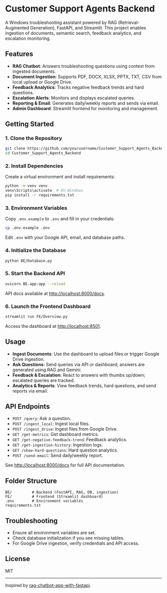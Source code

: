 # Customer Support Agents Backend

A Windows troubleshooting assistant powered by RAG (Retrieval-Augmented Generation), FastAPI, and Streamlit. This project enables ingestion of documents, semantic search, feedback analytics, and escalation monitoring.

## Features

- **RAG Chatbot**: Answers troubleshooting questions using context from ingested documents.
- **Document Ingestion**: Supports PDF, DOCX, XLSX, PPTX, TXT, CSV from local upload or Google Drive.
- **Feedback Analytics**: Tracks negative feedback trends and hard questions.
- **Escalation Alerts**: Monitors and displays escalated queries.
- **Reporting & Email**: Generates daily/weekly reports and sends via email.
- **Admin Dashboard**: Streamlit frontend for monitoring and management.

## Getting Started

### 1. Clone the Repository

```bash
git clone https://github.com/yourusername/Customer_Support_Agents_Backend.git
cd Customer_Support_Agents_Backend
```

### 2. Install Dependencies

Create a virtual environment and install requirements:

```bash
python -m venv venv
venv\Scripts\activate  # On Windows
pip install -r requirements.txt
```

### 3. Environment Variables

Copy `.env.example` to `.env` and fill in your credentials:

```bash
cp .env.example .env
```

Edit `.env` with your Google API, email, and database paths.

### 4. Initialize the Database

```bash
python BE/Database.py
```

### 5. Start the Backend API

```bash
uvicorn BE.app:app --reload
```

API docs available at [http://localhost:8000/docs](http://localhost:8000/docs).

### 6. Launch the Frontend Dashboard

```bash
streamlit run FE/Overview.py
```

Access the dashboard at [http://localhost:8501](http://localhost:8501).

## Usage

- **Ingest Documents**: Use the dashboard to upload files or trigger Google Drive ingestion.
- **Ask Questions**: Send queries via API or dashboard; answers are generated using RAG and Gemini.
- **Feedback & Escalation**: React to answers with thumbs up/down; escalated queries are tracked.
- **Analytics & Reports**: View feedback trends, hard questions, and send reports via email.

## API Endpoints

- `POST /query`: Ask a question.
- `POST /ingest_local`: Ingest local files.
- `POST /ingest_drive`: Ingest files from Google Drive.
- `GET /get-metrics`: Get dashboard metrics.
- `GET /get-negative-feedback-trend`: Feedback analytics.
- `GET /get-ingestion-history`: Ingestion logs.
- `GET /show-hard-questions`: Hard question analytics.
- `POST /send-email`: Send daily/weekly report.

See [http://localhost:8000/docs](http://localhost:8000/docs) for full API documentation.

## Folder Structure

```
BE/         # Backend (FastAPI, RAG, DB, ingestion)
FE/         # Frontend (Streamlit dashboard)
.env        # Environment variables
requirements.txt
```

## Troubleshooting

- Ensure all environment variables are set.
- Check database initialization if you see missing tables.
- For Google Drive ingestion, verify credentials and API access.

## License

MIT

---

Inspired by [rag-chatbot-app-with-fastapi](https://github.com/jodog0412/rag-chatbot-app-with-fastapi).